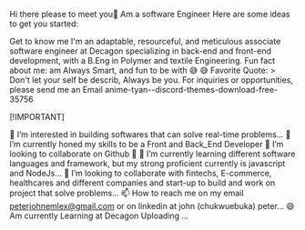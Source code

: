 Hi there please to meet you👋
Am a software Engineer
Here are some ideas to get you started:

Get to know me
I'm an adaptable, resourceful, and meticulous associate software engineer at Decagon specializing in back-end and front-end development, with a B.Eng in Polymer and textile Engineering.
Fun fact about me: am Always Smart, and fun to be with 😅 😅
Favorite Quote: > Don't let your self be describ, Always be you.
For inquiries or opportunities, please send me an Email
anime-tyan--discord-themes-download-free-35756

[!IMPORTANT]

👀 I’m interested in building softwares that can solve real-time problems...
🌱 I’m currently honed my skills to be a Front and Back_End Developer
👯 I’m looking to collaborate on Github
🤔 🌱 I’m currently learning different software languages and framework, but my strong proficient currently is javascript and NodeJs...
💞️ I’m looking to collaborate with fintechs, E-commerce, healthcares and different companies and start-up to build and work on project that solve problems...
📫 How to reach me on my email peterjohnemlex@gmail.com or on linkedin at john (chukwuebuka) peter...
😄 Am currently Learning at Decagon Uploading …



<!---
John-emlex/John-emlex is a ✨ special ✨ repository because its `README.md` (this file) appears on your GitHub profile.
You can click the Preview link to take a look at your changes.
--->
